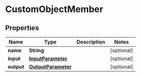 
# CustomObjectMember

## Properties
Name | Type | Description | Notes
------------ | ------------- | ------------- | -------------
**name** | **String** |  |  [optional]
**input** | [**InputParameter**](InputParameter.md) |  |  [optional]
**output** | [**OutputParameter**](OutputParameter.md) |  |  [optional]



